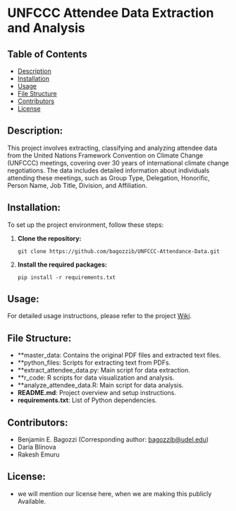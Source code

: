# UNFCCC Attendee Data Extraction and Analysis

## Table of Contents
- [Description](#description)
- [Installation](#installation)
- [Usage](#usage)
- [File Structure](#file-structure)
- [Contributors](#contributors)
- [License](#license)


## Description:
This project involves extracting, classifying and analyzing attendee data from the United Nations Framework Convention on Climate Change (UNFCCC) meetings, covering over 30 years of international climate change negotiations. The data includes detailed information about individuals attending these meetings, such as Group Type, Delegation, Honorific, Person Name, Job Title, Division, and Affiliation.


## Installation:
To set up the project environment, follow these steps:

1. **Clone the repository:**
   ```
   git clone https://github.com/bagozzib/UNFCCC-Attendance-Data.git
   ```
   
2. **Install the required packages:**
   ```
   pip install -r requirements.txt
   ```

## Usage:
   For detailed usage instructions, please refer to the project [Wiki](https://github.com/bagozzib/UNFCCC-Attendance-Data/wiki).

 ## File Structure:
   - **master_data: Contains the original PDF files and extracted text files.
   - **python_files: Scripts for extracting text from PDFs.
   - **extract_attendee_data.py: Main script for data extraction.
   - **r_code: R scripts for data visualization and analysis.
   - **analyze_attendee_data.R: Main script for data analysis.
   - **README.md**: Project overview and setup instructions.
   - **requirements.txt**: List of Python dependencies.

 ## Contributors:
   - Benjamin E. Bagozzi (Corresponding author: bagozzib@udel.edu)
   - Daria Blinova
   - Rakesh Emuru
     
## License:
   - we will mention our license here, when we are making this publicly Available.



   
